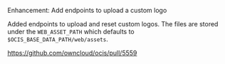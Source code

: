 Enhancement: Add endpoints to upload a custom logo

Added endpoints to upload and reset custom logos. The files are stored under the `WEB_ASSET_PATH`
which defaults to `$OCIS_BASE_DATA_PATH/web/assets`.

https://github.com/owncloud/ocis/pull/5559
